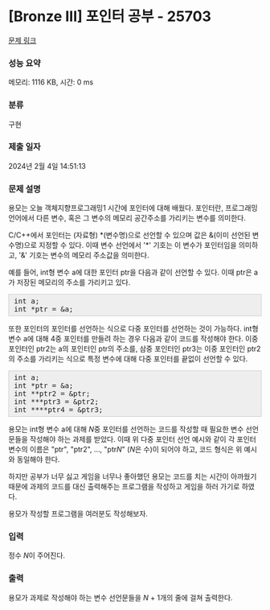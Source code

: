 # [Bronze III] 포인터 공부 - 25703 

[문제 링크](https://www.acmicpc.net/problem/25703) 

### 성능 요약

메모리: 1116 KB, 시간: 0 ms

### 분류

구현

### 제출 일자

2024년 2월 4일 14:51:13

### 문제 설명

<p>용모는 오늘 객체지향프로그래밍1 시간에 포인터에 대해 배웠다. 포인터란, 프로그래밍 언어에서 다른 변수, 혹은 그 변수의 메모리 공간주소를 가리키는 변수를 의미한다.</p>

<p>C/C++에서 포인터는 (자료형) *(변수명)으로 선언할 수 있으며 값은 &(이미 선언된 변수명)으로 지정할 수 있다. 이때 변수 선언에서 '*' 기호는 이 변수가 포인터임을 의미하고, '&' 기호는 변수의 메모리 주소값을 의미한다.</p>

<p>예를 들어, int형 변수 a에 대한 포인터 ptr을 다음과 같이 선언할 수 있다. 이때 ptr은 a가 저장된 메모리의 주소를 가리키고 있다.</p>

<pre style="background: rgb(238, 238, 238); border: 1px solid rgb(204, 204, 204); padding: 5px 10px;">int a;
int *ptr = &a;</pre>

<p>또한 포인터의 포인터를 선언하는 식으로 다중 포인터를 선언하는 것이 가능하다. int형 변수 a에 대해 4중 포인터를 만들려 하는 경우 다음과 같이 코드를 작성해야 한다. 이중 포인터인 ptr2는 a의 포인터인 ptr의 주소를, 삼중 포인터인 ptr3는 이중 포인터인 ptr2의 주소를 가리키는 식으로 특정 변수에 대해 다중 포인터를 끝없이 선언할 수 있다.</p>

<pre style="background: rgb(238, 238, 238); border: 1px solid rgb(204, 204, 204); padding: 5px 10px;">int a;
int *ptr = &a;
int **ptr2 = &ptr;
int ***ptr3 = &ptr2;
int ****ptr4 = &ptr3;</pre>

<p>용모는 int형 변수 a에 대해 <em>N</em>중 포인터를 선언하는 코드를 작성할 때 필요한 변수 선언문들을 작성해야 하는 과제를 받았다. 이때 위 다중 포인터 선언 예시와 같이 각 포인터 변수의 이름은 "ptr", "ptr2", ..., "ptr<em>N</em>" (<em>N</em>은 수)이 되어야 하고, 코드 형식은 위 예시와 동일해야 한다.</p>

<p>하지만 공부가 너무 싫고 게임을 너무나 좋아했던 용모는 코드를 치는 시간이 아까웠기 때문에 과제의 코드를 대신 출력해주는 프로그램을 작성하고 게임을 하러 가기로 하였다.</p>

<p>용모가 작성할 프로그램을 여러분도 작성해보자.</p>

### 입력 

 <p>정수 <em>N</em>이 주어진다.</p>

### 출력 

 <p>용모가 과제로 작성해야 하는 변수 선언문들을 <em>N</em> + 1개의 줄에 걸쳐 출력한다.</p>

